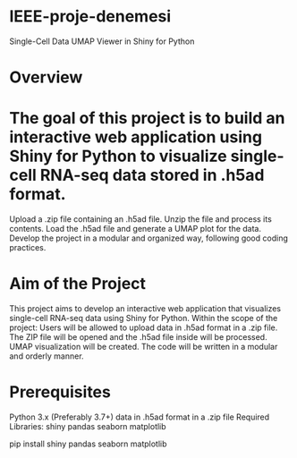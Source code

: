 # IEEE-proje-denemesi
Single-Cell Data UMAP Viewer in Shiny for Python
# Overview
# The goal of this project is to build an interactive web application using Shiny for Python to visualize single-cell RNA-seq data stored in .h5ad format.
 Upload a .zip file containing an .h5ad file.
 Unzip the file and process its contents.
 Load the .h5ad file and generate a UMAP plot for the data.
 Develop the project in a modular and organized way, following good coding practices.
 
# Aim of the Project
This project aims to develop an interactive web application that visualizes single-cell RNA-seq data using Shiny for Python. Within the scope of the project:
Users will be allowed to upload data in .h5ad format in a .zip file.
The ZIP file will be opened and the .h5ad file inside will be processed.
UMAP visualization will be created.
The code will be written in a modular and orderly manner.

# Prerequisites
Python 3.x (Preferably 3.7+)
data in .h5ad format in a .zip file
Required Libraries:
shiny
pandas
seaborn
matplotlib

pip install shiny pandas seaborn matplotlib
